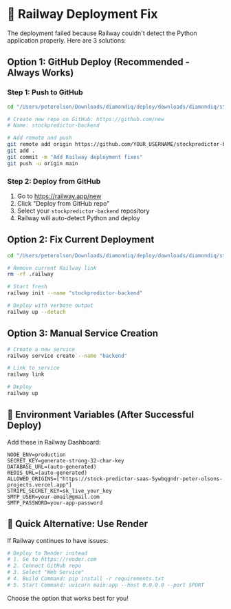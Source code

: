 # 🔧 Railway Deployment Fix

The deployment failed because Railway couldn't detect the Python application properly. Here are 3 solutions:

## Option 1: GitHub Deploy (Recommended - Always Works)

### Step 1: Push to GitHub
```bash
cd "/Users/peterolson/Downloads/diamondiq/deploy/downloads/diamondiq/stock-predictor-saas"

# Create new repo on GitHub: https://github.com/new
# Name: stockpredictor-backend

# Add remote and push
git remote add origin https://github.com/YOUR_USERNAME/stockpredictor-backend.git
git add .
git commit -m "Add Railway deployment fixes"
git push -u origin main
```

### Step 2: Deploy from GitHub
1. Go to https://railway.app/new
2. Click "Deploy from GitHub repo"
3. Select your `stockpredictor-backend` repository
4. Railway will auto-detect Python and deploy

## Option 2: Fix Current Deployment

```bash
cd "/Users/peterolson/Downloads/diamondiq/deploy/downloads/diamondiq/stock-predictor-saas"

# Remove current Railway link
rm -rf .railway

# Start fresh
railway init --name "stockpredictor-backend"

# Deploy with verbose output
railway up --detach
```

## Option 3: Manual Service Creation

```bash
# Create a new service
railway service create --name "backend"

# Link to service
railway link

# Deploy
railway up
```

## 🔧 Environment Variables (After Successful Deploy)

Add these in Railway Dashboard:

```env
NODE_ENV=production
SECRET_KEY=generate-strong-32-char-key
DATABASE_URL=(auto-generated)
REDIS_URL=(auto-generated)
ALLOWED_ORIGINS=["https://stock-predictor-saas-5ywbqgndr-peter-olsons-projects.vercel.app"]
STRIPE_SECRET_KEY=sk_live_your_key
SMTP_USER=your-email@gmail.com
SMTP_PASSWORD=your-app-password
```

## 🎯 Quick Alternative: Use Render

If Railway continues to have issues:

```bash
# Deploy to Render instead
# 1. Go to https://render.com
# 2. Connect GitHub repo
# 3. Select "Web Service"
# 4. Build Command: pip install -r requirements.txt
# 5. Start Command: uvicorn main:app --host 0.0.0.0 --port $PORT
```

Choose the option that works best for you!